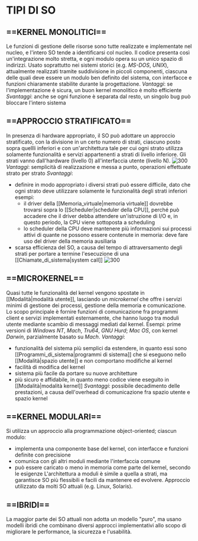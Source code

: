 # TIPI DI SO
## ==KERNEL MONOLITICI==
Le funzioni di gestione delle risorse sono tutte realizzate e implementate nel nucleo, e l'intero SO tende a identificarsi col nucleo. Il codice presenta così un'integrazione molto stretta, e ogni modulo opera su un unico spazio di indirizzi.
Usato soprattutto nei sistemi storici (e.g. _MS-DOS_, _UNIX_), attualmente realizzati tramite suddivisione in piccoli componenti, ciascuna delle quali deve essere un modulo ben definito del sistema, con interfacce e funzioni chiaramente stabilite durante la progettazione.
_Vantaggi_: se l'implementazione è sicura, un buon kernel monolitico è molto efficiente
_Svantaggi_: anche se ogni funzione è separata dal resto, un singolo bug può bloccare l'intero sistema

## ==APPROCCIO STRATIFICATO==
In presenza di hardware appropriato, il SO può adottare un approccio stratificato, con la divisione in un certo numero di strati, ciascuno posto sopra quellli inferiori e con un'architettura tale per cui ogni strato utilizza solamente funzionalità e servizi appartenenti a strati di livello inferiore. Gli strati vanno dall'hardware (livello 0) all'interfaccia utente (livello N).
![300](strati.png)
_Vantaggi_: semplicità di realizzazione e messa a punto, operazioni effettuate strato per strato
_Svantaggi_:
- definire in modo appropriato i diversi strati può essere difficile, dato che ogni strato deve utilizzare solamente le funzionalità degli strati inferiori
	esempi:
	- il driver della [[Memoria_virtuale|memoria virtuale]] dovrebbe trovarsi sopra lo [[Scheduler|scheduler della CPU]], perché può accadere che il driver debba attendere un'istruzione di I/O e, in questo periodo, la CPU viene sottoposta a scheduling
	- lo scheduler della CPU deve mantenere più informazioni sui processi attivi di quante ne possono essere contenute in memoria: deve fare uso del driver della memoria ausiliaria
- scarsa efficienza del SO, a causa del tempo di attraversamento degli strati per portare a termine l'esecuzione di una [[Chiamate_di_sistema|system call]]
![300](strati2.png)

## ==MICROKERNEL==
Quasi tutte le funzionalità del kernel vengono spostate in [[Modalità|modalità utente]], lasciando un _microkernel_ che offre i servizi minimi di gestione dei processi, gestione della memoria e comunicazione. Lo scopo principale è fornire funzioni di comunicazione fra programmi client e servizi implementati esternamente, che hanno luogo tra moduli utente mediante scambio di messaggi mediati dal kernel.
Esempi: prime versioni di _Windows NT_, _Mach_, _Tru64_, _GNU Hurd_; _Mac OS_, con kernel _Darwin_, parzialmente basato su _Mach_.
_Vantaggi_:
- funzionalità del sistema più semplici da estendere, in quanto essi sono [[Programmi_di_sistema|programmi di sistema]] che si eseguono nello [[Modalità|spazio utente]] e non comportano modifiche al kernel
- facilità di modifica del kernel
- sistema più facile da portare su nuove architetture
- più sicuro e affidabile, in quanto meno codice viene eseguito in [[Modalità|modalità kernel]]
_Svantaggi_: possibile decadimento delle prestazioni, a causa dell'overhead di comunicazione fra spazio utente e spazio kernel

## ==KERNEL MODULARI==
Si utilizza un approccio alla programmazione object-oriented; ciascun modulo:
- implementa una componente base del kernel, con interfacce e funzioni definite con precisione
- comunica con gli altri moduli mediante l'interfaccia comune
- può essere caricato o meno in memoria come parte del kernel, secondo le esigenze
L'architettura a moduli è simile a quella a strati, ma garantisce SO più flessibili e facili da mantenere ed evolvere.
Approccio utilizzato da molti SO attuali (e.g. Linux, Solaris).

## ==IBRIDI==
La maggior parte dei SO attuali non adotta un modello "puro", ma usano modelli ibridi che combinano diversi approcci implementativi allo scopo di migliorare le performance, la sicurezza e l'usabilità.